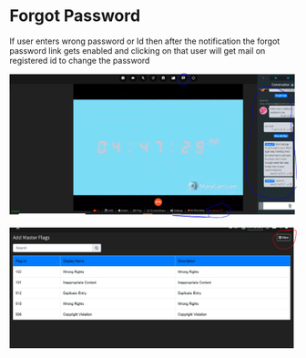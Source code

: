 # Forgot Password

If user enters wrong password or Id then after the notification the forgot password link gets enabled and clicking on that user will get mail on registered id to change the password

![](../.gitbook/assets/image%20%28192%29.png)

![](../.gitbook/assets/image%20%28204%29.png)



